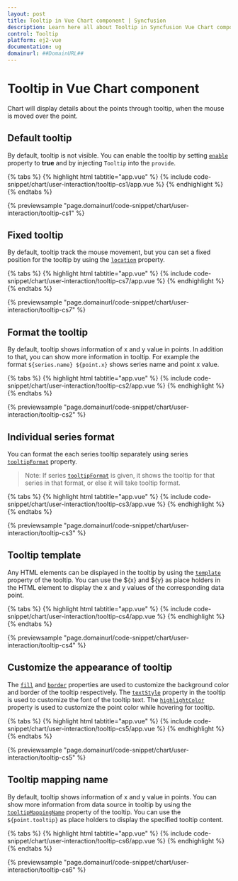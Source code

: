 ```yaml
---
layout: post
title: Tooltip in Vue Chart component | Syncfusion
description: Learn here all about Tooltip in Syncfusion Vue Chart component of Syncfusion Essential JS 2 and more.
control: Tooltip 
platform: ej2-vue
documentation: ug
domainurl: ##DomainURL##
---
```


# Tooltip in Vue Chart component

<!-- markdownlint-disable MD036 -->

Chart will display details about the points through tooltip, when the mouse is moved over the point.

## Default tooltip

By default, tooltip is not visible. You can enable the tooltip by setting [`enable`](https://ej2.syncfusion.com/vue/documentation/api/chart/tooltipSettingsModel/#enable) property to **true** and by injecting `Tooltip` into the `provide`.

{% tabs %}
{% highlight html tabtitle="app.vue" %}
{% include code-snippet/chart/user-interaction/tooltip-cs1/app.vue %}
{% endhighlight %}
{% endtabs %}
        
{% previewsample "page.domainurl/code-snippet/chart/user-interaction/tooltip-cs1" %}

<!-- markdownlint-disable MD013 -->

## Fixed tooltip

By default, tooltip track the mouse movement, but you can set a fixed position for the tooltip by using the [`location`](https://ej2.syncfusion.com/vue/documentation/api/chart/tooltipSettingsModel/#location) property.

{% tabs %}
{% highlight html tabtitle="app.vue" %}
{% include code-snippet/chart/user-interaction/tooltip-cs7/app.vue %}
{% endhighlight %}
{% endtabs %}
        
{% previewsample "page.domainurl/code-snippet/chart/user-interaction/tooltip-cs7" %}

## Format the tooltip

<!-- markdownlint-disable MD013 -->

By default, tooltip shows information of x and y value in points. In addition to that, you can show more
information in tooltip. For example the format `${series.name} ${point.x}` shows series name and point x
value.

{% tabs %}
{% highlight html tabtitle="app.vue" %}
{% include code-snippet/chart/user-interaction/tooltip-cs2/app.vue %}
{% endhighlight %}
{% endtabs %}
        
{% previewsample "page.domainurl/code-snippet/chart/user-interaction/tooltip-cs2" %}

<!-- markdownlint-disable MD013 -->

## Individual series format

<!-- markdownlint-disable MD013 -->

 You can format the each series tooltip separately using series [`tooltipFormat`](https://ej2.syncfusion.com/vue/documentation/api/chart/seriesModel/#tooltipformat) property.

 >Note: If series [`tooltipFormat`](https://ej2.syncfusion.com/vue/documentation/api/chart/seriesModel/#tooltipformat) is given, it shows the tooltip for that series in that format, or else it will take tooltip format.

{% tabs %}
{% highlight html tabtitle="app.vue" %}
{% include code-snippet/chart/user-interaction/tooltip-cs3/app.vue %}
{% endhighlight %}
{% endtabs %}
        
{% previewsample "page.domainurl/code-snippet/chart/user-interaction/tooltip-cs3" %}

<!-- markdownlint-disable MD013 -->

## Tooltip template

Any HTML elements can be displayed in the tooltip by using the [`template`](https://ej2.syncfusion.com/vue/documentation/api/chart/tooltipSettingsModel/#template) property of the tooltip. You can use the ${x} and ${y} as place holders in the HTML element to display the x and y values of the corresponding data point.

{% tabs %}
{% highlight html tabtitle="app.vue" %}
{% include code-snippet/chart/user-interaction/tooltip-cs4/app.vue %}
{% endhighlight %}
{% endtabs %}
        
{% previewsample "page.domainurl/code-snippet/chart/user-interaction/tooltip-cs4" %}

## Customize the appearance of tooltip

The [`fill`](https://ej2.syncfusion.com/vue/documentation/api/chart/tooltipSettingsModel/#fill) and [`border`](https://ej2.syncfusion.com/vue/documentation/api/chart/tooltipSettingsModel/#border) properties are used to customize the background color and border of the tooltip respectively. The [`textStyle`](https://ej2.syncfusion.com/vue/documentation/api/chart/tooltipSettingsModel/#textstyle) property in the tooltip is used to customize the font of the tooltip text. The [`highlightColor`](https://ej2.syncfusion.com/vue/documentation/api/chart/#highlightcolor) property is used to customize the point color while hovering for tooltip.

{% tabs %}
{% highlight html tabtitle="app.vue" %}
{% include code-snippet/chart/user-interaction/tooltip-cs5/app.vue %}
{% endhighlight %}
{% endtabs %}
        
{% previewsample "page.domainurl/code-snippet/chart/user-interaction/tooltip-cs5" %}

## Tooltip mapping name

By default, tooltip shows information of x and y value in points. You can show more information from data source in tooltip by using the [`tooltipMappingName`](https://ej2.syncfusion.com/vue/documentation/api/chart/seriesModel/#tooltipmappingname) property of the tooltip. You can use the `${point.tooltip}` as place holders to display the specified tooltip content.

{% tabs %}
{% highlight html tabtitle="app.vue" %}
{% include code-snippet/chart/user-interaction/tooltip-cs6/app.vue %}
{% endhighlight %}
{% endtabs %}
        
{% previewsample "page.domainurl/code-snippet/chart/user-interaction/tooltip-cs6" %}